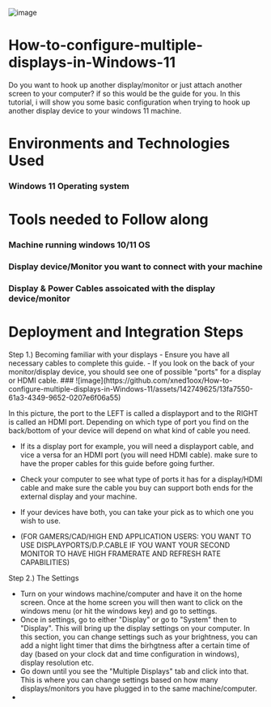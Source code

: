 ![image](https://github.com/xned1oox/How-to-configure-multiple-displays-in-Windows-11/assets/142749625/b7be22e4-35d4-420c-961d-b65f4126a153)


# How-to-configure-multiple-displays-in-Windows-11
Do you want to hook up another display/monitor or just attach another screen to your computer? if so this would be the guide for you. In this tutorial, i will show you some basic configuration when trying to hook up another display device to your windows 11 machine.


<h1>Environments and Technologies Used</h1>
<h3>Windows 11 Operating system</h3>

<h1>Tools needed to Follow along</h1>
<h3>Machine running windows 10/11 OS</h3>
<h3>Display device/Monitor you want to connect with your machine</h3>
<h3>Display & Power Cables assoicated with the display device/monitor</h3>

<h1>Deployment and Integration Steps</h1>
Step 1.) Becoming familiar with your displays
- Ensure you have all necessary cables to complete this guide.
- If you look on the back of your monitor/display device, you should see one of possible "ports" for a display or HDMI cable.
###
![image](https://github.com/xned1oox/How-to-configure-multiple-displays-in-Windows-11/assets/142749625/13fa7550-61a3-4349-9652-0207e6f06a55)

In this picture, the port to the LEFT is called a displayport and to the RIGHT is called an HDMI port. Depending on which type of port you find on the back/bottom of your device will depend on what kind of cable you need. 
- If its a display port for example, you will need a displayport cable, and vice a versa for an HDMI port (you will need HDMI cable). make sure to have the proper cables for this guide before going further.
- Check your computer to see what type of ports it has for a display/HDMI cable and make sure the cable you buy can support both ends for the external display and your machine.
- If your devices have both, you can take your pick as to which one you wish to use.

- (FOR GAMERS/CAD/HIGH END APPLICATION USERS: YOU WANT TO USE DISPLAYPORTS/D.P.CABLE IF YOU WANT YOUR SECOND MONITOR TO HAVE HIGH FRAMERATE AND REFRESH RATE CAPABILITIES)

Step 2.) The Settings
- Turn on your windows machine/computer and have it on the home screen. Once at the home screen you will then want to click on the windows menu (or hit the windows key) and go to settings.
- Once in settings, go to either "Display" or go to "System" then to "Display". This will bring up the display settings on your computer. In this section, you can change settings such as your brightness, you can add a night light timer that dims the birhgtness after a certain time of day (based on your clock dat and time configuration in windows), display resolution etc.
- Go down until you see the "Multiple Displays" tab and click into that. This is where you can change settings based on how many displays/monitors you have plugged in to the same machine/computer.
- 


